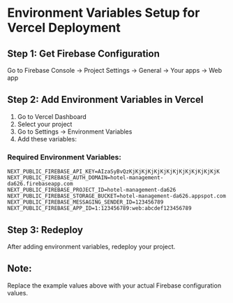 # Environment Variables Setup for Vercel Deployment

## Step 1: Get Firebase Configuration
Go to Firebase Console → Project Settings → General → Your apps → Web app

## Step 2: Add Environment Variables in Vercel
1. Go to Vercel Dashboard
2. Select your project
3. Go to Settings → Environment Variables
4. Add these variables:

### Required Environment Variables:
```
NEXT_PUBLIC_FIREBASE_API_KEY=AIzaSyBvQzKjKjKjKjKjKjKjKjKjKjKjKjKjKjK
NEXT_PUBLIC_FIREBASE_AUTH_DOMAIN=hotel-management-da626.firebaseapp.com
NEXT_PUBLIC_FIREBASE_PROJECT_ID=hotel-management-da626
NEXT_PUBLIC_FIREBASE_STORAGE_BUCKET=hotel-management-da626.appspot.com
NEXT_PUBLIC_FIREBASE_MESSAGING_SENDER_ID=123456789
NEXT_PUBLIC_FIREBASE_APP_ID=1:123456789:web:abcdef123456789
```

## Step 3: Redeploy
After adding environment variables, redeploy your project.

## Note:
Replace the example values above with your actual Firebase configuration values.

